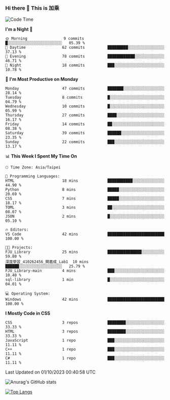 ### Hi there 👋 This is 加乘



<!--START_SECTION:waka-->
![Code Time](http://img.shields.io/badge/Code%20Time-3%20hrs%2046%20mins-blue)

**I'm a Night 🦉** 

```text
🌞 Morning                9 commits           █░░░░░░░░░░░░░░░░░░░░░░░░   05.39 % 
🌆 Daytime                62 commits          █████████░░░░░░░░░░░░░░░░   37.13 % 
🌃 Evening                78 commits          ████████████░░░░░░░░░░░░░   46.71 % 
🌙 Night                  18 commits          ███░░░░░░░░░░░░░░░░░░░░░░   10.78 % 
```
📅 **I'm Most Productive on Monday** 

```text
Monday                   47 commits          ███████░░░░░░░░░░░░░░░░░░   28.14 % 
Tuesday                  8 commits           █░░░░░░░░░░░░░░░░░░░░░░░░   04.79 % 
Wednesday                10 commits          █░░░░░░░░░░░░░░░░░░░░░░░░   05.99 % 
Thursday                 27 commits          ████░░░░░░░░░░░░░░░░░░░░░   16.17 % 
Friday                   14 commits          ██░░░░░░░░░░░░░░░░░░░░░░░   08.38 % 
Saturday                 39 commits          ██████░░░░░░░░░░░░░░░░░░░   23.35 % 
Sunday                   22 commits          ███░░░░░░░░░░░░░░░░░░░░░░   13.17 % 
```


📊 **This Week I Spent My Time On** 

```text
🕑︎ Time Zone: Asia/Taipei

💬 Programming Languages: 
HTML                     18 mins             ███████████░░░░░░░░░░░░░░   44.90 % 
Python                   8 mins              █████░░░░░░░░░░░░░░░░░░░░   20.69 % 
CSS                      7 mins              █████░░░░░░░░░░░░░░░░░░░░   18.17 % 
TOML                     3 mins              ██░░░░░░░░░░░░░░░░░░░░░░░   08.07 % 
JSON                     2 mins              █░░░░░░░░░░░░░░░░░░░░░░░░   05.10 % 

🔥 Editors: 
VS Code                  42 mins             █████████████████████████   100.00 % 

🐱‍💻 Projects: 
FJU_Library              25 mins             ███████████████░░░░░░░░░░   59.80 % 
深度學習_410262456_闕嘉成_Lab1  10 mins             ██████░░░░░░░░░░░░░░░░░░░   25.79 % 
FJU_Library-main         4 mins              ███░░░░░░░░░░░░░░░░░░░░░░   10.40 % 
sql-library              1 min               █░░░░░░░░░░░░░░░░░░░░░░░░   04.01 % 

💻 Operating System: 
Windows                  42 mins             █████████████████████████   100.00 % 
```

**I Mostly Code in CSS** 

```text
CSS                      3 repos             ████████░░░░░░░░░░░░░░░░░   33.33 % 
HTML                     3 repos             ████████░░░░░░░░░░░░░░░░░   33.33 % 
JavaScript               1 repo              ███░░░░░░░░░░░░░░░░░░░░░░   11.11 % 
C++                      1 repo              ███░░░░░░░░░░░░░░░░░░░░░░   11.11 % 
C#                       1 repo              ███░░░░░░░░░░░░░░░░░░░░░░   11.11 % 
```




 Last Updated on 01/10/2023 00:40:58 UTC
<!--END_SECTION:waka-->


![Anurag's GitHub stats](https://github-readme-stats.vercel.app/api?username=40436michael&show_icons=true)

[![Top Langs](https://github-readme-stats.vercel.app/api/top-langs/?username=40436michael&layout=compact)](https://github.com/anuraghazra/github-readme-stats)



<!--
**40436michael/40436michael** is a ✨ _special_ ✨ repository because its `README.md` (this file) appears on your GitHub profile.

Here are some ideas to get you started:

- 🔭 I’m currently working on ...
- 🌱 I’m currently learning ...
- 👯 I’m looking to collaborate on ...
- 🤔 I’m looking for help with ...
- 💬 Ask me about ...
- 📫 How to reach me: ...
- 😄 Pronouns: ...
- ⚡ Fun fact: ...
-->
